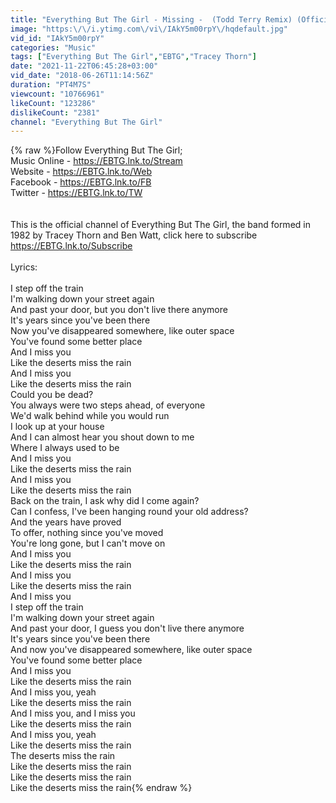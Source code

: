 ```yaml
---
title: "Everything But The Girl - Missing -  (Todd Terry Remix) (Official Music Video)"
image: "https:\/\/i.ytimg.com\/vi\/IAkY5m00rpY\/hqdefault.jpg"
vid_id: "IAkY5m00rpY"
categories: "Music"
tags: ["Everything But The Girl","EBTG","Tracey Thorn"]
date: "2021-11-22T06:45:28+03:00"
vid_date: "2018-06-26T11:14:56Z"
duration: "PT4M7S"
viewcount: "10766961"
likeCount: "123286"
dislikeCount: "2381"
channel: "Everything But The Girl"
---
```

{% raw %}Follow Everything But The Girl;<br />Music Online - <a rel="nofollow" target="blank" href="https://EBTG.lnk.to/Stream">https://EBTG.lnk.to/Stream</a><br />Website - <a rel="nofollow" target="blank" href="https://EBTG.lnk.to/Web">https://EBTG.lnk.to/Web</a><br />Facebook - <a rel="nofollow" target="blank" href="https://EBTG.lnk.to/FB">https://EBTG.lnk.to/FB</a><br />Twitter - <a rel="nofollow" target="blank" href="https://EBTG.lnk.to/TW">https://EBTG.lnk.to/TW</a><br /><br /><br />This is the official channel of Everything But The Girl, the band formed in 1982 by Tracey Thorn and Ben Watt, click here to subscribe <a rel="nofollow" target="blank" href="https://EBTG.lnk.to/Subscribe">https://EBTG.lnk.to/Subscribe</a><br /><br />Lyrics:<br /><br />I step off the train<br />I'm walking down your street again<br />And past your door, but you don't live there anymore<br />It's years since you've been there<br />Now you've disappeared somewhere, like outer space<br />You've found some better place<br />And I miss you<br />Like the deserts miss the rain<br />And I miss you<br />Like the deserts miss the rain<br />Could you be dead?<br />You always were two steps ahead, of everyone<br />We'd walk behind while you would run<br />I look up at your house<br />And I can almost hear you shout down to me<br />Where I always used to be<br />And I miss you<br />Like the deserts miss the rain<br />And I miss you<br />Like the deserts miss the rain<br />Back on the train, I ask why did I come again?<br />Can I confess, I've been hanging round your old address?<br />And the years have proved<br />To offer, nothing since you've moved<br />You're long gone, but I can't move on<br />And I miss you<br />Like the deserts miss the rain<br />And I miss you<br />Like the deserts miss the rain<br />And I miss you<br />I step off the train<br />I'm walking down your street again<br />And past your door, I guess you don't live there anymore<br />It's years since you've been there<br />And now you've disappeared somewhere, like outer space<br />You've found some better place<br />And I miss you<br />Like the deserts miss the rain<br />And I miss you, yeah<br />Like the deserts miss the rain<br />And I miss you, and I miss you<br />Like the deserts miss the rain<br />And I miss you, yeah<br />Like the deserts miss the rain<br />The deserts miss the rain<br />Like the deserts miss the rain<br />Like the deserts miss the rain<br />Like the deserts miss the rain{% endraw %}
